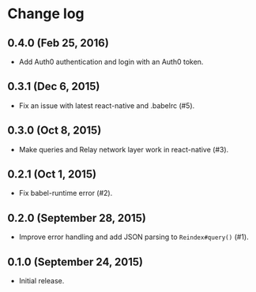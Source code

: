 # Change log

## 0.4.0 (Feb 25, 2016)

* Add Auth0 authentication and login with an Auth0 token.

## 0.3.1 (Dec 6, 2015)

* Fix an issue with latest react-native and .babelrc (#5).

## 0.3.0 (Oct 8, 2015)

* Make queries and Relay network layer work in react-native (#3).

## 0.2.1 (Oct 1, 2015)

* Fix babel-runtime error (#2).

## 0.2.0 (September 28, 2015)

* Improve error handling and add JSON parsing to `Reindex#query()` (#1).

## 0.1.0 (September 24, 2015)

* Initial release.
